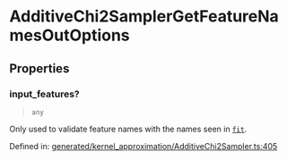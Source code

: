 # AdditiveChi2SamplerGetFeatureNamesOutOptions

## Properties

### input\_features?

> `any`

Only used to validate feature names with the names seen in [`fit`](#sklearn.kernel_approximation.AdditiveChi2Sampler.fit "sklearn.kernel_approximation.AdditiveChi2Sampler.fit").

Defined in:  [generated/kernel\_approximation/AdditiveChi2Sampler.ts:405](https://github.com/transitive-bullshit/scikit-learn-ts/blob/b59c1ff/packages/sklearn/src/generated/kernel_approximation/AdditiveChi2Sampler.ts#L405)
